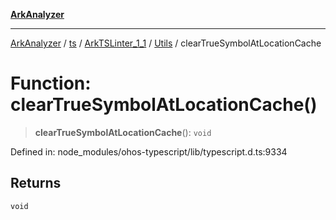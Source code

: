 [**ArkAnalyzer**](../../../../../../../../README.md)

***

[ArkAnalyzer](../../../../../../../../globals.md) / [ts](../../../../../README.md) / [ArkTSLinter\_1\_1](../../../README.md) / [Utils](../README.md) / clearTrueSymbolAtLocationCache

# Function: clearTrueSymbolAtLocationCache()

> **clearTrueSymbolAtLocationCache**(): `void`

Defined in: node\_modules/ohos-typescript/lib/typescript.d.ts:9334

## Returns

`void`
